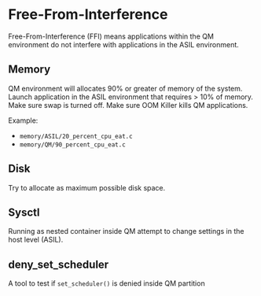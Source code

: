# Free-From-Interference

Free-From-Interference (FFI) means applications within the QM environment do not interfere with applications in the ASIL environment.

## Memory

QM environment will allocates 90% or greater of memory of the system.
Launch application in the ASIL environment that requires > 10% of memory.
Make sure swap is turned off.
Make sure OOM Killer kills QM applications.

Example:

- `memory/ASIL/20_percent_cpu_eat.c`
- `memory/QM/90_percent_cpu_eat.c`

## Disk

Try to allocate as maximum possible disk space.

## Sysctl

Running as nested container inside QM attempt to change settings in the host level (ASIL).

## deny_set_scheduler

A tool to test if `set_scheduler()` is denied inside QM partition
